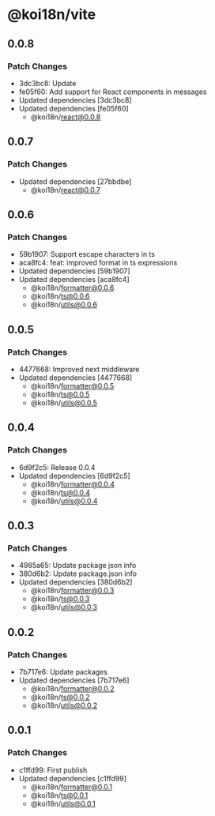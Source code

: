 # @koi18n/vite

## 0.0.8

### Patch Changes

- 3dc3bc8: Update
- fe05f60: Add support for React components in messages
- Updated dependencies [3dc3bc8]
- Updated dependencies [fe05f60]
  - @koi18n/react@0.0.8

## 0.0.7

### Patch Changes

- Updated dependencies [27bbdbe]
  - @koi18n/react@0.0.7

## 0.0.6

### Patch Changes

- 59b1907: Support escape characters in ts
- aca8fc4: feat: improved format in ts expressions
- Updated dependencies [59b1907]
- Updated dependencies [aca8fc4]
  - @koi18n/formatter@0.0.6
  - @koi18n/ts@0.0.6
  - @koi18n/utils@0.0.6

## 0.0.5

### Patch Changes

- 4477668: Improved next middleware
- Updated dependencies [4477668]
  - @koi18n/formatter@0.0.5
  - @koi18n/ts@0.0.5
  - @koi18n/utils@0.0.5

## 0.0.4

### Patch Changes

- 6d9f2c5: Release 0.0.4
- Updated dependencies [6d9f2c5]
  - @koi18n/formatter@0.0.4
  - @koi18n/ts@0.0.4
  - @koi18n/utils@0.0.4

## 0.0.3

### Patch Changes

- 4985a65: Update package json info
- 380d6b2: Update package.json info
- Updated dependencies [380d6b2]
  - @koi18n/formatter@0.0.3
  - @koi18n/ts@0.0.3
  - @koi18n/utils@0.0.3

## 0.0.2

### Patch Changes

- 7b717e6: Update packages
- Updated dependencies [7b717e6]
  - @koi18n/formatter@0.0.2
  - @koi18n/ts@0.0.2
  - @koi18n/utils@0.0.2

## 0.0.1

### Patch Changes

- c1ffd99: First publish
- Updated dependencies [c1ffd99]
  - @koi18n/formatter@0.0.1
  - @koi18n/ts@0.0.1
  - @koi18n/utils@0.0.1
